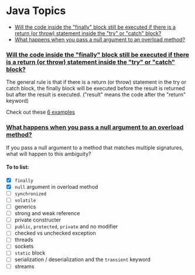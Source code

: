 # Java Topics

* [Will the code inside the "finally" block still be executed if there is a return (or throw) statement inside the "try" or "catch" block?](#user-content-will-the-code-inside-the-finally-block-still-be-executed-if-there-is-a-return-or-throw-statement-inside-the-try-or-catch-block)
* [What happens when you pass a null argument to an overload method?](#user-content-what-happens-when-you-pass-a-null-argument-to-an-overload-method)

### [Will the code inside the "finally" block still be executed if there is a return (or throw) statement inside the "try" or "catch" block?](Finally.java)

The general rule is that 
if there is a return (or throw) statement in the try or catch block, 
the finally block will be executed before the result is returned but after the result is executed. ("result" means the code after the "return" keyword)

Check out these [6 examples](Finally.java)

### [What happens when you pass a null argument to an overload method?](NullInOverloadMethods.java)

If you pass a null argument to a method that matches multiple signatures, what will happen to this ambiguity?

#### To to list:

- [x] `finally`
- [x] `null` argument in overload method
- [ ] `synchronized`
- [ ] `volatile`
- [ ] generics
- [ ] strong and weak reference
- [ ] private constructer
- [ ] `public`, `protected`, `private` and no modifier
- [ ] checked vs unchecked exception
- [ ] threads
- [ ] sockets
- [ ] `static` block
- [ ] serialization / deserialization and the `transient` keyword
- [ ] streams
